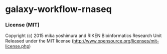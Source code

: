 # galaxy-workflow-rnaseq

### License (MIT)

Copyright (c) 2015 mika yoshimura and RIKEN Bioinformatics Research Unit Released under the MIT license (http://www.opensource.org/licenses/mit-license.php)

